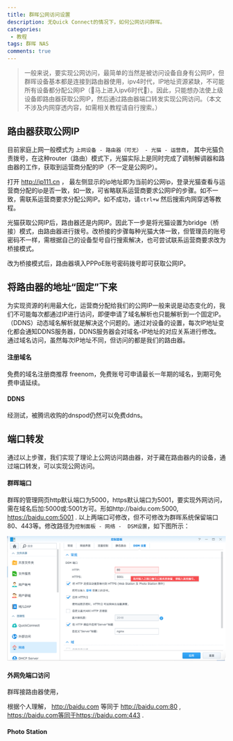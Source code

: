 ```yaml
---
title: 群晖公网访问设置
description: 无Quick Connect的情况下，如何公网访问群晖。
categories:
 - 教程
tags: 群晖 NAS
comments: true
---
```


> 一般来说，要实现公网访问，最简单的当然是被访问设备自身有公网IP，但群晖设备基本都是连接到路由器使用，ipv4时代，IP地址资源紧缺，不可能所有设备都分配公网IP（👏马上进入ipv6时代👏）。因此，只能想办法使上级设备即路由器获取公网IP，然后通过路由器端口转发实现公网访问。（本文不涉及内网穿透内容，如需相关教程请自行搜索。）

<!-- more -->

## 路由器获取公网IP

目前家庭上网一般模式为 `上网设备 - 路由器（可无） - 光猫 - 运营商`， 其中光猫负责拨号，在这种router（路由）模式下，光猫实际上是同时完成了调制解调器和路由器的工作，获取到运营商分配的IP（不一定是公网IP）。

打开 http://ip111.cn ， 最左侧显示的ip地址即为当前的公网ip，登录光猫查看与运营商分配的ip是否一致，如一致，可省略联系运营商要求公网IP的步骤。如不一致，需联系运营商要求分配公网IP。如不成功，请`ctrl+w` 然后搜索内网穿透等教程。

光猫获取公网IP后，路由器还是内网IP。因此下一步是将光猫设置为bridge（桥接）模式，由路由器进行拨号。改桥接的步骤每种光猫大体一致，但管理员的账号密码不一样，需根据自己的设备型号自行搜索解决，也可尝试联系运营商要求改为桥接模式。

改为桥接模式后，路由器填入PPPoE账号密码拨号即可获取公网IP。

## 将路由器的地址“固定”下来

为实现资源的利用最大化，运营商分配给我们的公网IP一般来说是动态变化的，我们不可能每次都通过IP进行访问，即便申请了域名解析也只能解析到一个固定IP。（DDNS）动态域名解析就是解决这个问题的。通过对设备的设置，每次IP地址变化都会通知DDNS服务器，DDNS服务器会对域名-IP地址的对应关系进行修改。通过域名访问，虽然每次IP地址不同，但访问的都是我们的路由器。

#### 注册域名

免费的域名注册商推荐 freenom，免费账号可申请最长一年期的域名，到期可免费申请延续。

#### DDNS

 经测试，被腾讯收购的dnspod仍然可以免费ddns。 



## 端口转发 

通过以上步骤，我们实现了理论上公网访问路由器，对于藏在路由器内的设备，通过端口转发，可以实现公网访问。



#### 群晖端口

群晖的管理网页http默认端口为5000，https默认端口为5001，要实现外网访问，需在域名后加:5000或:5001方可。形如http://baidu.com:5000, https://baidu.com:5001 . 以上两端口可修改，但不可修改为群晖系统保留端口80、443等。修改路径为`控制面板 - 网络 -  DSM设置`，如下图所示：

![修改群晖端口](/images/modify-nas-port.png)

#### 外网免端口访问

群晖接路由器使用，

根据个人理解， http://baidu.com 等同于 http://baidu.com:80 , https://baidu.com等同于https://baidu.com:443 .

#### Photo Station

